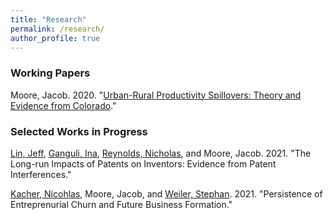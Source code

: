```yaml
---
title: "Research"
permalink: /research/
author_profile: true
---
```


### Working Papers
Moore, Jacob. 2020. "[Urban-Rural Productivity Spillovers: Theory and Evidence from Colorado](https://jacobhmoore.github.io/files/urban_rural_TFP_WP.pdf)." 

### Selected Works in Progress

[Lin, Jeff][jlin], [Ganguli, Ina][iganguli], [Reynolds, Nicholas][nreynolds], and Moore, Jacob. 2021. "The Long-run Impacts of Patents on Inventors: Evidence from Patent Interferences."

[Kacher, Nicohlas][nkacher], Moore, Jacob, and [Weiler, Stephan][sweiler]. 2021. "Persistence of Entreprenurial Churn and Future Business Formation."


[jlin]: http://www.jlin.org
[iganguli]: https://blogs.umass.edu/iganguli/?_gl=1%2Ab0sret%2A_ga%2AMTE2NTI2NTk0OC4xNjM0NDAwMjA1%2A_ga_21RLS0L7EB%2AMTYzNDQwMDIwNC4xLjAuMTYzNDQwMDIwNC4w&_ga=2.200683886.1998065852.1634400205-1165265948.1634400205
[nreynolds]: https://www.nicholas-reynolds.com/
[sweiler]: https://economics.colostate.edu/author/sweiler/
[nkacher]: https://www.scrippscollege.edu/academics/faculty/profile/nicholas-kacher
